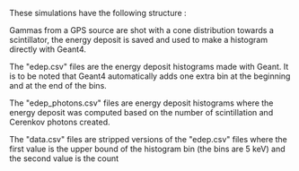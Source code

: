 These simulations have the following structure :

Gammas from a GPS source are shot with a cone distribution towards a scintillator,
the energy deposit is saved and used to make a histogram directly with Geant4.

The "edep.csv" files are the energy deposit histograms made with Geant. It is to be noted
that Geant4 automatically adds one extra bin at the beginning and at the end of the bins.

The "edep_photons.csv" files are energy deposit histograms where the energy deposit was
computed based on the number of scintillation and Cerenkov photons created.

The "data.csv" files are stripped versions of the "edep.csv" files where the first value
is the upper bound of the histogram bin (the bins are 5 keV) and the second value is the count
